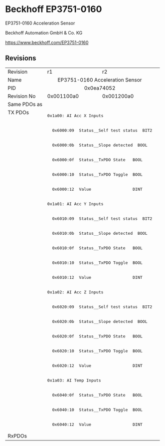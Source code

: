 # Beckhoff EP3751-0160

EP3751-0160 Acceleration Sensor

Beckhoff Automation GmbH & Co. KG

https://www.beckhoff.com/EP3751-0160

## Revisions
<table>
<tr>
<td>Revision</td>
<td>r1</td>
<td>r2</td>
</tr>
<tr>
<td>Name</td>
<td colspan=2 align="center">EP3751-0160 Acceleration Sensor</td>
</tr>
<tr>
<td>PID</td>
<td colspan=2 align="center">0x0ea74052</td>
</tr>
<tr>
<td>Revision No</td>
<td>0x001100a0</td>
<td>0x001200a0</td>
</tr>
<tr>
<td>Same PDOs as</td>
<td colspan=2 align="center"></td>
</tr>
<tr>
<td rowspan=22 valign=top>TX PDOs</td>
<td colspan=2 align="left"><pre>0x1a00: AI Acc X Inputs</pre></td>
<td></td>
</tr>
<tr>
<td colspan=2 align="left"><pre>  0x6000:09  Status__Self test status  BIT2</pre></td>
</tr>
<tr>
<td colspan=2 align="left"><pre>  0x6000:0b  Status__Slope detected  BOOL</pre></td>
</tr>
<tr>
<td colspan=2 align="left"><pre>  0x6000:0f  Status__TxPDO State   BOOL</pre></td>
</tr>
<tr>
<td colspan=2 align="left"><pre>  0x6000:10  Status__TxPDO Toggle  BOOL</pre></td>
</tr>
<tr>
<td colspan=2 align="left"><pre>  0x6000:12  Value                 DINT</pre></td>
</tr>
<tr>
<td colspan=2 align="left"><pre>0x1a01: AI Acc Y Inputs</pre></td>
</tr>
<tr>
<td colspan=2 align="left"><pre>  0x6010:09  Status__Self test status  BIT2</pre></td>
</tr>
<tr>
<td colspan=2 align="left"><pre>  0x6010:0b  Status__Slope detected  BOOL</pre></td>
</tr>
<tr>
<td colspan=2 align="left"><pre>  0x6010:0f  Status__TxPDO State   BOOL</pre></td>
</tr>
<tr>
<td colspan=2 align="left"><pre>  0x6010:10  Status__TxPDO Toggle  BOOL</pre></td>
</tr>
<tr>
<td colspan=2 align="left"><pre>  0x6010:12  Value                 DINT</pre></td>
</tr>
<tr>
<td colspan=2 align="left"><pre>0x1a02: AI Acc Z Inputs</pre></td>
</tr>
<tr>
<td colspan=2 align="left"><pre>  0x6020:09  Status__Self test status  BIT2</pre></td>
</tr>
<tr>
<td colspan=2 align="left"><pre>  0x6020:0b  Status__Slope detected  BOOL</pre></td>
</tr>
<tr>
<td colspan=2 align="left"><pre>  0x6020:0f  Status__TxPDO State   BOOL</pre></td>
</tr>
<tr>
<td colspan=2 align="left"><pre>  0x6020:10  Status__TxPDO Toggle  BOOL</pre></td>
</tr>
<tr>
<td colspan=2 align="left"><pre>  0x6020:12  Value                 DINT</pre></td>
</tr>
<tr>
<td colspan=2 align="left"><pre>0x1a03: AI Temp Inputs</pre></td>
</tr>
<tr>
<td colspan=2 align="left"><pre>  0x6040:0f  Status__TxPDO State   BOOL</pre></td>
</tr>
<tr>
<td colspan=2 align="left"><pre>  0x6040:10  Status__TxPDO Toggle  BOOL</pre></td>
</tr>
<tr>
<td colspan=2 align="left"><pre>  0x6040:12  Value                 DINT</pre></td>
</tr>
<tr>
<td>RxPDOs</td>
<td colspan=2 align="left"></td>
</tr>
</table>
